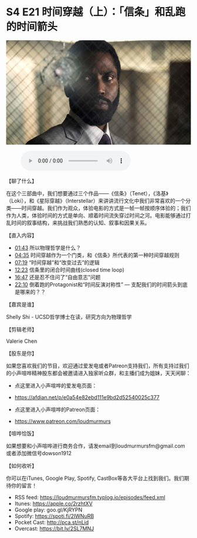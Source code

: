 # S4 E21 时间穿越（上）：「信条」和乱跑的时间箭头

![](./image.jpeg)

<figure>
    <figcaption></figcaption>
    <audio
        controls
        src="./audio.mp3">
            Your browser does not support the
            <code>audio</code> element.
    </audio>
</figure>

<p>【聊了什么】</p>
<p>在这个三部曲中，我们想要通过三个作品——《信条》（Tenet），《洛基》（Loki），和《星际穿越》（Interstellar）来讲讲流行文化中我们非常喜欢的一个分类——时间穿越。我们作为观众，体验电影的方式是一帧一帧按顺序体验的；我们作为人类，体验时间的方式是单向、顺着时间流失穿过时间之河。电影能够通过打乱时间的叙事结构，来挑战我们熟悉的认知、叙事和因果关系。</p>
<p>【直入内容】</p>
<div class="block-list"><ul>
<li><a href="https://loudmurmursfm.com/feed/audio.xml#t=01:43">01:43</a> 所以物理哲学是什么？</li>
<li><a href="https://loudmurmursfm.com/feed/audio.xml#t=04:35">04:35</a> 时间穿越作为一个门类，和《信条》所代表的第一种时间穿越规则</li>
<li><a href="https://loudmurmursfm.com/feed/audio.xml#t=07:19">07:19</a> “时间穿越”和“改变过去”的逻辑</li>
<li><a href="https://loudmurmursfm.com/feed/audio.xml#t=12:23">12:23</a> 信条里的闭合时间曲线(closed time loop)</li>
<li><a href="https://loudmurmursfm.com/feed/audio.xml#t=16:47">16:47</a> 还是忍不住问了“自由意志”问题</li>
<li><a href="https://loudmurmursfm.com/feed/audio.xml#t=22:10">22:10</a> 倒着跑的Protagonist和“时间反演对称性” — 支配我们的时间箭头到底是哪来的？？</li>
</ul>
</div><p>【嘉宾是谁】</p>
<p>Shelly Shi - UCSD哲学博士在读，研究方向为物理哲学</p>
<p>【剪辑老师】</p>
<p>Valerie Chen</p>
<p>【股东是你】</p>
<p>如果您喜欢我们的节目，欢迎通过爱发电或者Patreon支持我们，所有支持过我们的小声喧哗精神股东都会被邀请进入独家听众群，和主播们成为姐妹，天天闲聊：</p>
<div class="block-list"><ul>
<li><p>点这里进入小声喧哗的爱发电页面：</p>
</li>
<li><p><a href="https://afdian.net/p/e0a54e82ebd111e9bd2d52540025c377">https://afdian.net/p/e0a54e82ebd111e9bd2d52540025c377</a></p>
</li>
<li><p>点这里进入小声喧哗的Patreon页面：</p>
</li>
<li><p><a href="https://www.patreon.com/loudmurmurs">https://www.patreon.com/loudmurmurs</a></p>
</li>
</ul>
</div><p>【喧哗恰饭】</p>
<p>如果想要和小声喧哗进行商务合作，请发email到loudmurmursfm@gmail.com
或者添加微信号dowson1912</p>
<p>【如何收听】</p>
<p>你可以在iTunes, Google Play, Spotify, CastBox等各大平台上找到我们。我们期待你的留言！</p>
<div class="block-list"><ul>
<li>RSS feed: <a href="https://loudmurmursfm.typlog.io/episodes/feed.xml">https://loudmurmursfm.typlog.io/episodes/feed.xml</a></li>
<li>Itunes: <a href="https://apple.co/2rzhtXV">https://apple.co/2rzhtXV</a></li>
<li>Google play: goo.gl/KjRYPN</li>
<li>Spotify: <a href="https://spoti.fi/2IWNuRB">https://spoti.fi/2IWNuRB</a></li>
<li>Pocket Cast: <a href="http://pca.st/nLid">http://pca.st/nLid</a></li>
<li>Overcast: <a href="https://bit.ly/2SL7MNJ">https://bit.ly/2SL7MNJ</a></li>
</ul>
</div>

